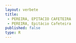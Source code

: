 ```yaml
---
layout: verbete
title:
 - PEREIRA, EPITACIO CAFETEIRA
 - PEREIRA, Epitácio Cafeteira
published: false
type: R
---
```


